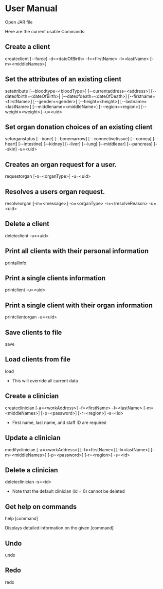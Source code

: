 # User Manual

Open JAR file

Here are the current usable Commands:

## Create a client

createclient [--force] -d=\<dateOfBirth> -f=\<firstName> -l=\<lastName>
                  [-m=\<middleNames>]


## Set the attributes of an existing client

setattribute [--bloodtype=\<bloodType>] [--currentaddress=\<address>]
                    [--dateofbirth=\<dateOfBirth>] [--dateofdeath=\<dateOfDeath>]
                    [--firstname=\<firstName>] [--gender=\<gender>]
                    [--height=\<height>] [--lastname=\<lastName>]
                    [--middlename=\<middleName>] [--region=\<region>]
                    [--weight=\<weight>] -u=\<uid>


## Set organ donation choices of an existing client

setorganstatus [--bone] [--bonemarrow] [--connectivetissue] [--cornea]
                      [--heart] [--intestine] [--kidney] [--liver] [--lung]
                      [--middleear] [--pancreas] [--skin] -u=\<uid>


## Creates an organ request for a user.

requestorgan [-o=\<organType>] -u=\<uid>

## Resolves a users organ request.

resolveorgan [-m=\<message>] -o=\<organType> -r=<\resolveReason> -u=\<uid>

## Delete a client

deleteclient -u=\<uid>


## Print all clients with their personal information

printallinfo


## Print a single clients information

printclient -u=\<uid>


## Print a single client with their organ information

printclientorgan -u=\<uid>


## Save clients to file

save


## Load clients from file

load

* This will override all current data

## Create a clinician

createclinician [-a=\<workAddress\>] -f=\<firstName\> -l=\<lastName\>
                       [-m=\<middleNames\>] [-p=\<password\>] [-r=\<region\>] -s=\<id>
                       
* First name, last name, and staff ID are required

## Update a clinician

modifyclinician [-a=\<workAddress\>] [-f=\<firstName\>] [-l=\<lastName\>]
                       [-m=\<middleNames>] [-p=\<password>] [-r=\<region>] -s=\<id>
                       

## Delete a clinician

deleteclinician -s=\<id>

* Note that the default clinician (id = 0) cannot be deleted

## Get help on commands

help [command]

Displays detailed information on the given [command]

## Undo

undo

## Redo

redo